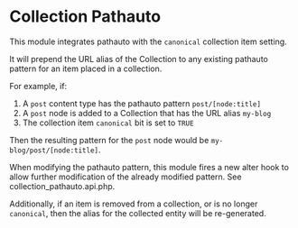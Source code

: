 # Collection Pathauto

This module integrates pathauto with the `canonical` collection item setting.

It will prepend the URL alias of the Collection to any existing pathauto pattern for an item placed in a collection.

For example, if:

1. A `post` content type has the pathauto pattern `post/[node:title]`
2. A `post` node is added to a Collection that has the URL alias `my-blog`
3. The collection item `canonical` bit is set to `TRUE`

Then the resulting pattern for the `post` node would be `my-blog/post/[node:title]`.

When modifying the pathauto pattern, this module fires a new alter hook to allow further modification of the already modified pattern. See collection_pathauto.api.php.

Additionally, if an item is removed from a collection, or is no longer `canonical`, then the alias for the collected entity will be re-generated.
